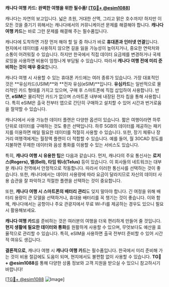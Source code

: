**캐나다 여행 카드: 완벽한 여행을 위한 필수품! [[TG💪+ @esim1088](https://t.me/s/esim1088)]**

캐나다는 자연의 보고입니다. 넓은 초원, 거대한 산맥, 그리고 맑은 호수까지! 하지만 이 모든 것을 즐기기 위해서는 캐나다에서의 커뮤니케이션 문제를 해결해야 합니다. **캐나다 여행 카드**는 바로 그런 문제를 해결해 주는 필수품입니다.

캐나다에 도착하면 가장 먼저 해야 할 일 중 하나가 바로 **휴대폰과 인터넷 연결**입니다. 현지에서 데이터를 사용하지 않으면 길을 잃을 가능성이 높아지거나, 중요한 연락처와 소통이 어려워질 수 있습니다. 하지만 한국에서 직접 데이터 요금제를 변경하거나 국제로밍을 사용하면 비용이 엄청나게 부담될 수 있습니다. 따라서 **캐나다 여행 전에 미리 준비하는 것이 매우 중요**합니다.

캐나다 여행 시 사용할 수 있는 휴대폰 카드에는 여러 종류가 있습니다. 가장 대표적인 것은 **유심카드(USIM)**와 **전자 유심(eSIM)**입니다. **유심카드**는 일반적으로 물리적인 카드 형태를 가지고 있으며, 구매 후 스마트폰에 직접 삽입하여 사용합니다. 반면, **eSIM**은 물리적인 카드가 없으며 스마트폰 내부에 내장된 전자 칩을 통해 사용합니다. 특히 eSIM은 출국 전부터 앱으로 간단히 구매하고 설치할 수 있어 시간과 번거로움을 절약할 수 있습니다.

캐나다에서 사용 가능한 데이터 플랜은 다양한 옵션이 있습니다. 짧은 여행이라면 하루 단위로 데이터를 구매하는 것도 좋은 선택입니다. 하루 5GB의 데이터를 제공하는 패키지를 이용하면 매일 필요한 데이터를 적절히 사용할 수 있습니다. 또한, 장기 체류나 장거리 여행객에게는 월정액 플랜이 더 적합할 수 있습니다. 예를 들어, 월 30CAD 정도를 지불하면 무제한 데이터와 음성 통화를 이용할 수 있는 서비스도 있습니다.

특히, **캐나다 여행 시 유용한 팁**은 다음과 같습니다. 먼저, 캐나다의 주요 통신사는 **로저스(Rogers), 벨(Bell), 타임 워너(Telus)** 등이 있습니다. 이 회사들의 네트워크는 대부분 캐나다 전역에서 안정적으로 작동합니다. 따라서 이러한 통신사를 선택하는 것이 좋습니다. 또한, 캐나다에서는 데이터 사용량에 따라 요금이 달라지므로 자신의 데이터 사용 습관을 잘 파악하고 적절한 플랜을 선택하는 것이 중요합니다.

또한, **캐나다 여행 시 스마트폰의 배터리 관리**도 잊지 말아야 합니다. 긴 여정을 위해 배터리 용량이 큰 모델을 선택하거나, 휴대용 배터리를 꼭 챙기는 것이 좋습니다. 이와 함께, 캐나다에서는 공항이나 주요 관광지에서 무료 Wi-Fi를 제공하는 경우도 있으니 필요시 활용해보세요.

**캐나다 여행 카드**를 준비하는 것은 여러분의 여행을 더욱 편리하게 만들어 줄 것입니다. **현지 생활에 필요한 데이터와 통화**를 원활하게 사용할 수 있으며, 무엇보다도 예산을 효율적으로 관리할 수 있습니다. 특히, eSIM을 사용하면 출국 전부터 준비할 수 있어 시간적 여유도 생깁니다.

**결론적으로**, 캐나다 여행 시 **캐나다 여행 카드**는 필수품입니다. 한국에서 미리 준비해 가는 것이 비용 절감에도 도움이 되며, 현지에서도 불편함 없이 사용할 수 있습니다. **TG💪+ @esim1088**를 통해 다양한 상품 정보와 고객 지원을 받으실 수 있으니 참고하시기 바랍니다!

[[TG💪+ @esim1088](https://t.me/s/esim1088) ![Image](https://i.postimg.cc/Y0z9fWf4/image.png)]